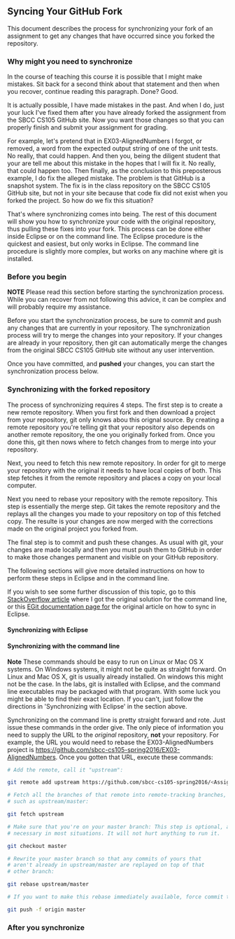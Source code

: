 ## Syncing Your GitHub Fork

This document describes the process for synchronizing your fork of an assignment to get any changes that have occurred since you forked the repository.

### Why might you need to synchronize

In the course of teaching this course it is possible that I might make mistakes. Sit back for a second think about that statement and then when you recover, continue reading this paragraph. Done? Good. 

It is actually possible, I have made mistakes in the past. And when I do, just your luck I've fixed them after you have already forked the assignment from the SBCC CS105 GitHub site. Now you want those changes so that you can properly finish and submit your assignment for grading. 

For example, let's pretend that in EX03-AlignedNumbers I forgot, or removed, a word from the expected output string of one of the unit tests. No really, that could happen. And then you, being the diligent student that your are tell me about this mistake in the hopes that I will fix it. No really, that could happen too. Then finally, as the conclusion to this preposterous example, I do fix the alleged mistake. The problem is that GitHub is a snapshot system. The fix is in the class repository on the SBCC CS105 GitHub site, but not in your site because that code fix did not exist when you forked the project. So how do we fix this situation?

That's where synchronizing comes into being. The rest of this document will show you how to synchronize your code with the original repository, thus pulling these fixes into your fork. This process can be done either inside Eclipse or on the command line. The Eclipse procedure is the quickest and easiest, but only works in Eclipse. The command line procedure is slightly more complex, but works on any machine where git is installed.

### Before you begin

**NOTE** Please read this section before starting the synchronization process. While you can recover from not following this advice, it can be complex and will probably require my assistance. 

Before you start the synchronization process, be sure to commit and push any changes that are currently in your repository. The synchronization process will try to merge the changes into your repository. If your changes are already in your repository, then git can automatically merge the changes from the original SBCC CS105 GitHub site without any user intervention.

Once you have committed, and **pushed** your changes, you can start the synchronization process below.

### Synchronizing with the forked repository

The process of synchronizing requires 4 steps. The first step is to create a new remote repository. When you first fork and then download a project from your repository, git only knows abou this orignal source. By creating a remote repository you're telling git that your repository also depends on another remote repository, the one you originally forked from. Once you done this, git then nows where to fetch changes from to merge into your repository.

Next, you need to fetch this new remote repository. In order for git to merge your repository with the original it needs to have local copies of both. This step fetches it from the remote repository and places a copy on your local computer.

Next you need to rebase your repository with the remote repository. This step is essentially the merge step. Git takes the remote repository and the replays all the changes you made to your repository on top of this fetched copy. The resulte is your changes are now merged with the corrections made on the original project you forked from.

The final step is to commit and push these changes. As usual with git, your changes are made locally and then you must push them to GitHub in order to make those changes permanent and visible on your GitHub repository.

The following sections will give more detailed instructions on how to perform these steps in Eclipse and in the command line. 

If you wish to see some further discussion of this topic, go to this [StackOverflow article](http://stackoverflow.com/questions/7244321/how-to-update-a-github-forked-repository) where I got the original solution for the command line, or this [EGit documentation page for](http://wiki.eclipse.org/EGit/User_Guide#Adding_a_Remote_Configuration) the original article on how to sync in Eclipse.

#### Synchronizing with Eclipse

#### Synchronizing with the command line

**Note** These commands should be easy to run on Linux or Mac OS X systems. On Windows systems, it might not be quite as straight forward. On Linux and Mac OS X, git is usually already installed. On windows this might not be the case. In the labs, git is installed with Eclipse, and the command line executables may be packaged with that program. With some luck you might be able to find their exact location. If you can't, just follow the directions in 'Synchronizing with Eclipse' in the section above.

Synchronizing on the command line is pretty straight forward and rote. Just issue these commands in the order give. The only piece of information you need to supply the URL to the _original_ repository, **not** your repository. For example, the URL you would need to rebase the EX03-AlignedNumbers project is https://github.com/sbcc-cs105-spring2016/EX03-AlignedNumbers. Once you gotten that URL, execute these commands:

```sh
# Add the remote, call it "upstream":

git remote add upstream https://github.com/sbcc-cs105-spring2016/<Assignment Name>.git

# Fetch all the branches of that remote into remote-tracking branches,
# such as upstream/master:

git fetch upstream

# Make sure that you're on your master branch: This step is optional, and not
# necessary in most situations. It will not hurt anything to run it.

git checkout master

# Rewrite your master branch so that any commits of yours that
# aren't already in upstream/master are replayed on top of that
# other branch:

git rebase upstream/master

# If you want to make this rebase immediately available, force commit the changes

git push -f origin master
```

### After you synchronize


